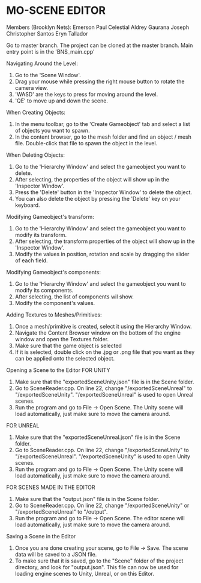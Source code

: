 # MO-SCENE EDITOR
Members (Brooklyn Nets):
Emerson Paul Celestial
Aldrey Gaurana
Joseph Christopher Santos
Eryn Tallador


Go to master branch. The project can be cloned at the master branch.
Main entry point is in the 'BNS_main.cpp'

Navigating Around the Level:
1. Go to the 'Scene Window'.
2. Drag your mouse while pressing the right mouse button to rotate the camera view.
3. 'WASD' are the keys to press for moving around the level.
4. 'QE' to move up and down the scene.

When Creating Objects:
1. In the menu toolbar, go to the 'Create Gameobject' tab and select a list of objects you want to spawn.
2. In the content browser, go to the mesh folder and find an object / mesh file. Double-click that file to spawn the object in the level.

When Deleting Objects:
1. Go to the 'Hierarchy Window' and select the gameobject you want to delete.
2. After selecting, the properties of the object will show up in the 'Inspector Window'.
3. Press the 'Delete' button in the 'Inspector Window' to delete the object.
4. You can also delete the object by pressing the 'Delete' key on your keyboard.

Modifying Gameobject's transform:
1. Go to the 'Hierarchy Window' and select the gameobject you want to modify its transform.
2. After selecting, the transform properties of the object will show up in the 'Inspector Window'.
3. Modify the values in position, rotation and scale by dragging the slider of each field.

Modifying Gameobject's components:
1. Go to the 'Hierarchy Window' and select the gameobject you want to modify its components.
2. After selecting, the list of components wil show.
3. Modify the component's values.

Adding Textures to Meshes/Primitives:
1. Once a mesh/primitive is created, select it using the Hierarchy Window.
2. Navigate the Content Browser window on the bottom of the engine window and open the Textures folder.
3. Make sure that the game object is selected
4. If it is selected, double click on the .jpg or .png file that you want as they can be applied onto the selected object.

Opening a Scene to the Editor
FOR UNITY
1. Make sure that the "exportedSceneUnity.json" file is in the Scene folder.
2. Go to SceneReader.cpp. On line 22, change "/exportedSceneUnreal" to "/exportedSceneUnity". "/exportedSceneUnreal" is used to open Unreal scenes.
3. Run the program and go to File -> Open Scene. The Unity scene will load automatically, just make sure to move the camera around.

FOR UNREAL 
1. Make sure that the "exportedSceneUnreal.json" file is in the Scene folder.
2. Go to SceneReader.cpp. On line 22, change "/exportedSceneUnity" to "/exportedSceneUnreal". "/exportedSceneUnity" is used to open Unity scenes.
3. Run the program and go to File -> Open Scene. The Unity scene will load automatically, just make sure to move the camera around.

FOR SCENES MADE IN THE EDITOR
1. Make sure that the "output.json" file is in the Scene folder.
2. Go to SceneReader.cpp. On line 22, change "/exportedSceneUnity" or "/exportedSceneUnreal" to "/output".
3. Run the program and go to File -> Open Scene. The editor scene will load automatically, just make sure to move the camera around.

Saving a Scene in the Editor
1. Once you are done creating your scene, go to File -> Save. The scene data will be saved to a JSON file.
2. To make sure that it is saved, go to the "Scene" folder of the project directory, and look for "output.json". This file can now be used for loading engine scenes to Unity, Unreal, or on this Editor.
